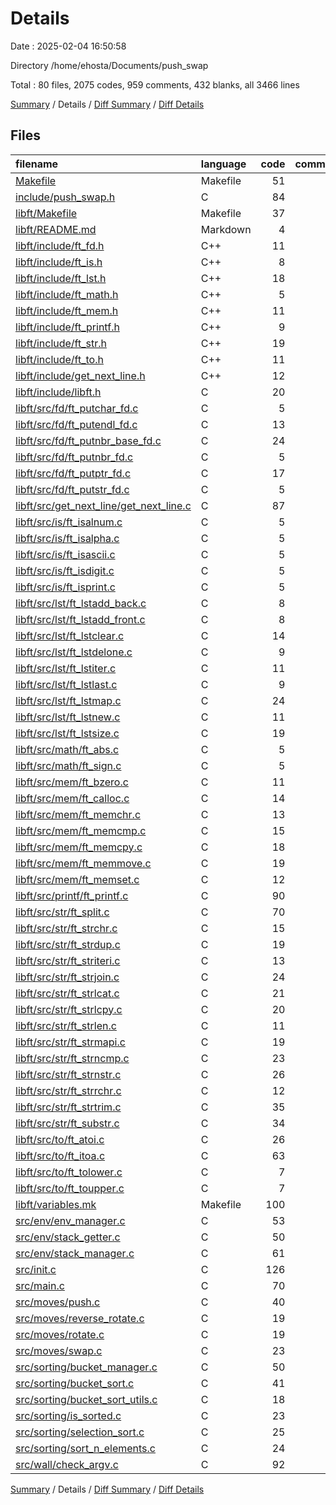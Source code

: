 # Details

Date : 2025-02-04 16:50:58

Directory /home/ehosta/Documents/push_swap

Total : 80 files,  2075 codes, 959 comments, 432 blanks, all 3466 lines

[Summary](results.md) / Details / [Diff Summary](diff.md) / [Diff Details](diff-details.md)

## Files
| filename | language | code | comment | blank | total |
| :--- | :--- | ---: | ---: | ---: | ---: |
| [Makefile](/Makefile) | Makefile | 51 | 11 | 14 | 76 |
| [include/push\_swap.h](/include/push_swap.h) | C | 84 | 14 | 25 | 123 |
| [libft/Makefile](/libft/Makefile) | Makefile | 37 | 11 | 10 | 58 |
| [libft/README.md](/libft/README.md) | Markdown | 4 | 0 | 2 | 6 |
| [libft/include/ft\_fd.h](/libft/include/ft_fd.h) | C++ | 11 | 61 | 10 | 82 |
| [libft/include/ft\_is.h](/libft/include/ft_is.h) | C++ | 8 | 38 | 8 | 54 |
| [libft/include/ft\_lst.h](/libft/include/ft_lst.h) | C++ | 18 | 11 | 6 | 35 |
| [libft/include/ft\_math.h](/libft/include/ft_math.h) | C++ | 5 | 11 | 3 | 19 |
| [libft/include/ft\_mem.h](/libft/include/ft_mem.h) | C++ | 11 | 11 | 5 | 27 |
| [libft/include/ft\_printf.h](/libft/include/ft_printf.h) | C++ | 9 | 11 | 6 | 26 |
| [libft/include/ft\_str.h](/libft/include/ft_str.h) | C++ | 19 | 11 | 5 | 35 |
| [libft/include/ft\_to.h](/libft/include/ft_to.h) | C++ | 11 | 11 | 5 | 27 |
| [libft/include/get\_next\_line.h](/libft/include/get_next_line.h) | C++ | 12 | 19 | 5 | 36 |
| [libft/include/libft.h](/libft/include/libft.h) | C | 20 | 11 | 5 | 36 |
| [libft/src/fd/ft\_putchar\_fd.c](/libft/src/fd/ft_putchar_fd.c) | C | 5 | 11 | 3 | 19 |
| [libft/src/fd/ft\_putendl\_fd.c](/libft/src/fd/ft_putendl_fd.c) | C | 13 | 11 | 4 | 28 |
| [libft/src/fd/ft\_putnbr\_base\_fd.c](/libft/src/fd/ft_putnbr_base_fd.c) | C | 24 | 11 | 4 | 39 |
| [libft/src/fd/ft\_putnbr\_fd.c](/libft/src/fd/ft_putnbr_fd.c) | C | 5 | 11 | 3 | 19 |
| [libft/src/fd/ft\_putptr\_fd.c](/libft/src/fd/ft_putptr_fd.c) | C | 17 | 11 | 4 | 32 |
| [libft/src/fd/ft\_putstr\_fd.c](/libft/src/fd/ft_putstr_fd.c) | C | 5 | 11 | 3 | 19 |
| [libft/src/get\_next\_line/get\_next\_line.c](/libft/src/get_next_line/get_next_line.c) | C | 87 | 11 | 11 | 109 |
| [libft/src/is/ft\_isalnum.c](/libft/src/is/ft_isalnum.c) | C | 5 | 11 | 3 | 19 |
| [libft/src/is/ft\_isalpha.c](/libft/src/is/ft_isalpha.c) | C | 5 | 11 | 3 | 19 |
| [libft/src/is/ft\_isascii.c](/libft/src/is/ft_isascii.c) | C | 5 | 11 | 3 | 19 |
| [libft/src/is/ft\_isdigit.c](/libft/src/is/ft_isdigit.c) | C | 5 | 11 | 3 | 19 |
| [libft/src/is/ft\_isprint.c](/libft/src/is/ft_isprint.c) | C | 5 | 11 | 3 | 19 |
| [libft/src/lst/ft\_lstadd\_back.c](/libft/src/lst/ft_lstadd_back.c) | C | 8 | 11 | 3 | 22 |
| [libft/src/lst/ft\_lstadd\_front.c](/libft/src/lst/ft_lstadd_front.c) | C | 8 | 11 | 3 | 22 |
| [libft/src/lst/ft\_lstclear.c](/libft/src/lst/ft_lstclear.c) | C | 14 | 11 | 4 | 29 |
| [libft/src/lst/ft\_lstdelone.c](/libft/src/lst/ft_lstdelone.c) | C | 9 | 11 | 3 | 23 |
| [libft/src/lst/ft\_lstiter.c](/libft/src/lst/ft_lstiter.c) | C | 11 | 11 | 3 | 25 |
| [libft/src/lst/ft\_lstlast.c](/libft/src/lst/ft_lstlast.c) | C | 9 | 11 | 3 | 23 |
| [libft/src/lst/ft\_lstmap.c](/libft/src/lst/ft_lstmap.c) | C | 24 | 11 | 4 | 39 |
| [libft/src/lst/ft\_lstnew.c](/libft/src/lst/ft_lstnew.c) | C | 11 | 11 | 4 | 26 |
| [libft/src/lst/ft\_lstsize.c](/libft/src/lst/ft_lstsize.c) | C | 19 | 11 | 4 | 34 |
| [libft/src/math/ft\_abs.c](/libft/src/math/ft_abs.c) | C | 5 | 11 | 3 | 19 |
| [libft/src/math/ft\_sign.c](/libft/src/math/ft_sign.c) | C | 5 | 11 | 3 | 19 |
| [libft/src/mem/ft\_bzero.c](/libft/src/mem/ft_bzero.c) | C | 11 | 11 | 4 | 26 |
| [libft/src/mem/ft\_calloc.c](/libft/src/mem/ft_calloc.c) | C | 14 | 11 | 4 | 29 |
| [libft/src/mem/ft\_memchr.c](/libft/src/mem/ft_memchr.c) | C | 13 | 11 | 4 | 28 |
| [libft/src/mem/ft\_memcmp.c](/libft/src/mem/ft_memcmp.c) | C | 15 | 11 | 4 | 30 |
| [libft/src/mem/ft\_memcpy.c](/libft/src/mem/ft_memcpy.c) | C | 18 | 11 | 4 | 33 |
| [libft/src/mem/ft\_memmove.c](/libft/src/mem/ft_memmove.c) | C | 19 | 11 | 4 | 34 |
| [libft/src/mem/ft\_memset.c](/libft/src/mem/ft_memset.c) | C | 12 | 11 | 4 | 27 |
| [libft/src/printf/ft\_printf.c](/libft/src/printf/ft_printf.c) | C | 90 | 11 | 12 | 113 |
| [libft/src/str/ft\_split.c](/libft/src/str/ft_split.c) | C | 70 | 11 | 9 | 90 |
| [libft/src/str/ft\_strchr.c](/libft/src/str/ft_strchr.c) | C | 15 | 11 | 4 | 30 |
| [libft/src/str/ft\_strdup.c](/libft/src/str/ft_strdup.c) | C | 19 | 11 | 4 | 34 |
| [libft/src/str/ft\_striteri.c](/libft/src/str/ft_striteri.c) | C | 13 | 11 | 4 | 28 |
| [libft/src/str/ft\_strjoin.c](/libft/src/str/ft_strjoin.c) | C | 24 | 11 | 4 | 39 |
| [libft/src/str/ft\_strlcat.c](/libft/src/str/ft_strlcat.c) | C | 21 | 11 | 4 | 36 |
| [libft/src/str/ft\_strlcpy.c](/libft/src/str/ft_strlcpy.c) | C | 20 | 11 | 4 | 35 |
| [libft/src/str/ft\_strlen.c](/libft/src/str/ft_strlen.c) | C | 11 | 11 | 4 | 26 |
| [libft/src/str/ft\_strmapi.c](/libft/src/str/ft_strmapi.c) | C | 19 | 11 | 4 | 34 |
| [libft/src/str/ft\_strncmp.c](/libft/src/str/ft_strncmp.c) | C | 23 | 11 | 3 | 37 |
| [libft/src/str/ft\_strnstr.c](/libft/src/str/ft_strnstr.c) | C | 26 | 11 | 4 | 41 |
| [libft/src/str/ft\_strrchr.c](/libft/src/str/ft_strrchr.c) | C | 12 | 11 | 4 | 27 |
| [libft/src/str/ft\_strtrim.c](/libft/src/str/ft_strtrim.c) | C | 35 | 11 | 7 | 53 |
| [libft/src/str/ft\_substr.c](/libft/src/str/ft_substr.c) | C | 34 | 11 | 7 | 52 |
| [libft/src/to/ft\_atoi.c](/libft/src/to/ft_atoi.c) | C | 26 | 11 | 4 | 41 |
| [libft/src/to/ft\_itoa.c](/libft/src/to/ft_itoa.c) | C | 63 | 11 | 9 | 83 |
| [libft/src/to/ft\_tolower.c](/libft/src/to/ft_tolower.c) | C | 7 | 11 | 3 | 21 |
| [libft/src/to/ft\_toupper.c](/libft/src/to/ft_toupper.c) | C | 7 | 11 | 3 | 21 |
| [libft/variables.mk](/libft/variables.mk) | Makefile | 100 | 11 | 4 | 115 |
| [src/env/env\_manager.c](/src/env/env_manager.c) | C | 53 | 11 | 9 | 73 |
| [src/env/stack\_getter.c](/src/env/stack_getter.c) | C | 50 | 11 | 7 | 68 |
| [src/env/stack\_manager.c](/src/env/stack_manager.c) | C | 61 | 11 | 9 | 81 |
| [src/init.c](/src/init.c) | C | 126 | 11 | 13 | 150 |
| [src/main.c](/src/main.c) | C | 70 | 13 | 10 | 93 |
| [src/moves/push.c](/src/moves/push.c) | C | 40 | 11 | 9 | 60 |
| [src/moves/reverse\_rotate.c](/src/moves/reverse_rotate.c) | C | 19 | 11 | 3 | 33 |
| [src/moves/rotate.c](/src/moves/rotate.c) | C | 19 | 11 | 3 | 33 |
| [src/moves/swap.c](/src/moves/swap.c) | C | 23 | 11 | 5 | 39 |
| [src/sorting/bucket\_manager.c](/src/sorting/bucket_manager.c) | C | 50 | 11 | 8 | 69 |
| [src/sorting/bucket\_sort.c](/src/sorting/bucket_sort.c) | C | 41 | 11 | 7 | 59 |
| [src/sorting/bucket\_sort\_utils.c](/src/sorting/bucket_sort_utils.c) | C | 18 | 11 | 4 | 33 |
| [src/sorting/is\_sorted.c](/src/sorting/is_sorted.c) | C | 23 | 11 | 4 | 38 |
| [src/sorting/selection\_sort.c](/src/sorting/selection_sort.c) | C | 25 | 11 | 4 | 40 |
| [src/sorting/sort\_n\_elements.c](/src/sorting/sort_n_elements.c) | C | 24 | 11 | 4 | 39 |
| [src/wall/check\_argv.c](/src/wall/check_argv.c) | C | 92 | 11 | 11 | 114 |

[Summary](results.md) / Details / [Diff Summary](diff.md) / [Diff Details](diff-details.md)